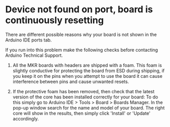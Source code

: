 # Device not found on port, board is continuously resetting

There are different possible reasons why your board is not shown in the Arduino IDE ports tab.

If you run into this problem make the following checks before contacting Arduino Technical Support.

1. All the MKR boards with headers are shipped with a foam. This foam is slightly conductive for protecting the board from ESD during shipping, if you keep it on the pins when you attempt to use the board it can cause interference between pins and cause unwanted resets.

2. If the protective foam has been removed, then check that the latest version of the core has been installed correctly for your board: To do this simply go to Arduino IDE > Tools > Board > Boards Manager. In the pop-up window search for the name and model of your board. The right core will show in the results, then simply click 'Install' or 'Update' accordingly.
